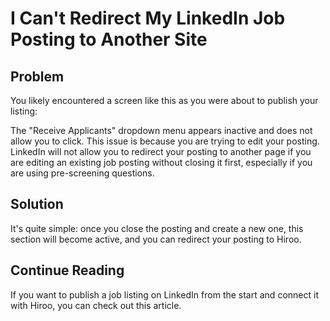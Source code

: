 # I Can't Redirect My LinkedIn Job Posting to Another Site

## Problem

You likely encountered a screen like this as you were about to publish your listing:

The "Receive Applicants" dropdown menu appears inactive and does not allow you to click. This issue is because you are trying to edit your posting. LinkedIn will not allow you to redirect your posting to another page if you are editing an existing job posting without closing it first, especially if you are using pre-screening questions.

## Solution

It's quite simple: once you close the posting and create a new one, this section will become active, and you can redirect your posting to Hiroo.

## Continue Reading

If you want to publish a job listing on LinkedIn from the start and connect it with Hiroo, you can check out this article.

